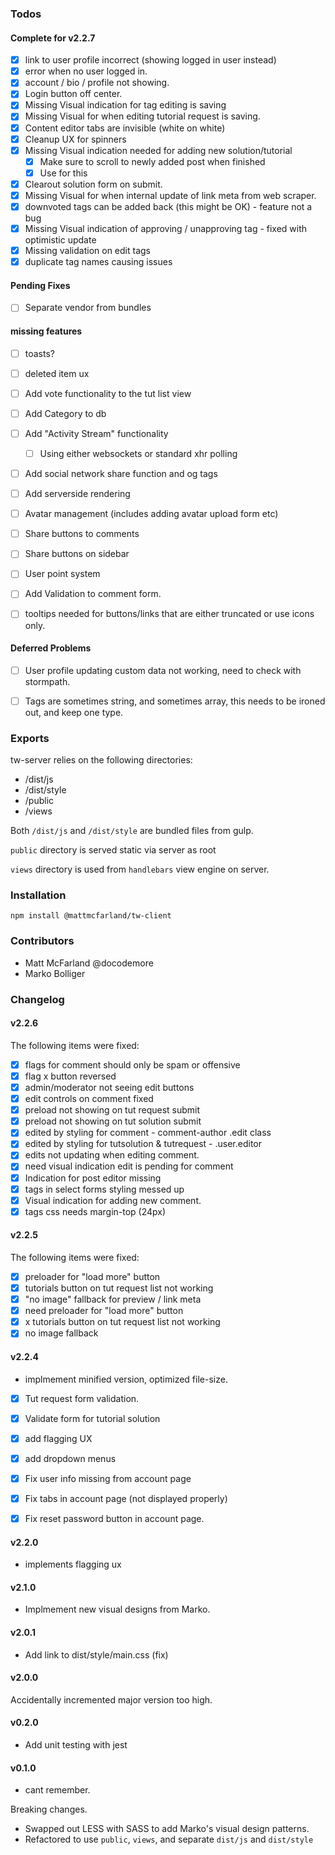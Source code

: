 ### Todos

#### Complete for v2.2.7

- [x] link to user profile incorrect (showing logged in user instead)
- [x] error when no user logged in.
- [x] account / bio / profile not showing.
- [x] Login button off center.
- [x] Missing Visual indication for tag editing is saving
- [x] Missing Visual for when editing tutorial request is saving.
- [x] Content editor tabs are invisible (white on white)
- [x] Cleanup UX for spinners
- [x] Missing Visual indication needed for adding new solution/tutorial
   - [x] Make sure to scroll to newly added post when finished
   - [x] Use <Spinner /> for this
- [x] Clearout solution form on submit.
- [x] Missing Visual for when internal update of link meta from web scraper.
- [x] downvoted tags can be added back (this might be OK) - feature not a bug
- [x] Missing Visual indication of approving / unapproving tag - fixed with optimistic update
- [x] Missing validation on edit tags
- [x] duplicate tag names causing issues

#### Pending Fixes



- [ ] Separate vendor from bundles



#### missing features

- [ ] toasts?
- [ ] deleted item ux
- [ ] Add vote functionality to the tut list view
- [ ] Add Category to db
- [ ] Add "Activity Stream" functionality
  - [ ] Using either websockets or standard xhr polling

- [ ] Add social network share function and og tags
- [ ] Add serverside rendering
- [ ] Avatar management (includes adding avatar upload form etc)
- [ ] Share buttons to comments
- [ ] Share buttons on sidebar
- [ ] User point system
- [ ] Add Validation to comment form.
- [ ] tooltips needed for buttons/links that are either truncated or use icons only.



#### Deferred Problems

- [ ] User profile updating custom data not working, need to check with stormpath.
- [ ] Tags are sometimes string, and sometimes array, this needs to be ironed out, and keep one type.



### Exports

tw-server relies on the following directories:

- /dist/js
- /dist/style
- /public
- /views

Both `/dist/js` and `/dist/style` are bundled files from gulp.

`public` directory is served static via server as root

`views` directory is used from `handlebars` view engine on server.

### Installation

`npm install @mattmcfarland/tw-client`


### Contributors

- Matt McFarland @docodemore
- Marko Bolliger


### Changelog


#### v2.2.6

The following items were fixed:

- [x] flags for comment should only be spam or offensive
- [x] flag x button reversed
- [x] admin/moderator not seeing edit buttons
- [x] edit controls on comment fixed
- [x] preload not showing on tut request submit
- [x] preload not showing on tut solution submit
- [x] edited by styling for comment  - comment-author .edit class
- [x] edited by styling for tutsolution & tutrequest - .user.editor
- [x] edits not updating when editing comment.
- [x] need visual indication edit is pending for comment
- [x] Indication for post editor missing
- [x] tags in select forms styling messed up
- [x] Visual indication for adding new comment.
- [x] tags css needs margin-top (24px)

#### v2.2.5

The following items were fixed:

- [x] preloader for "load more" button
- [x] tutorials button on tut request list not working
- [x] "no image" fallback for preview / link meta
- [x] need preloader for "load more" button
- [x] x tutorials button on tut request list not working
- [x] no image fallback

#### v2.2.4

- implmement minified version, optimized file-size.

- [x] Tut request form validation.
- [x] Validate form for tutorial solution
- [x] add flagging UX
- [x] add dropdown menus
- [x] Fix user info missing from account page
- [x] Fix tabs in account page (not displayed properly)
- [x] Fix reset password button in account page.


#### v2.2.0

- implements flagging ux

#### v2.1.0

- Implmement new visual designs from Marko.


#### v2.0.1

- Add link to dist/style/main.css (fix)

#### v2.0.0

Accidentally incremented major version too high.

#### v0.2.0

- Add unit testing with jest

#### v0.1.0

- cant remember.


Breaking changes.

- Swapped out LESS with SASS to add Marko's visual design patterns.
- Refactored to use `public`, `views`, and separate `dist/js` and `dist/style`



